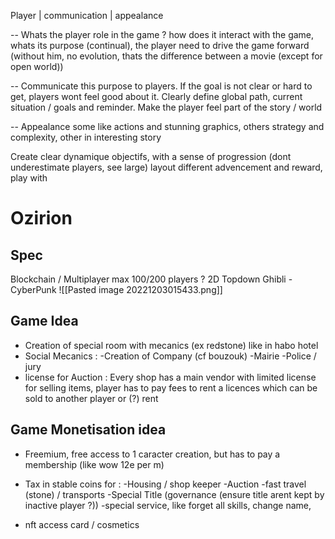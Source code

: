 Player | communication | appealance 

-- Whats the player role in the game ? 
how does it interact with the game, whats its purpose (continual), the player need to drive the game forward (without him, no evolution, thats the difference between a movie (except for open world))

-- Communicate this purpose to players.
If the goal is not clear or hard to get, players wont feel good about it. Clearly define global path, current situation / goals and reminder. 
Make the player feel part of the story / world

-- Appealance
some like actions and stunning graphics, others strategy and complexity, other in interesting story

Create clear dynamique objectifs, with a sense of progression (dont underestimate players, see large)
layout different advencement and reward, 
play with 

# Ozirion

## Spec 
Blockchain / Multiplayer
max 100/200 players ?
2D Topdown Ghibli - CyberPunk
![[Pasted image 20221203015433.png]]

## Game Idea
- Creation of special room with mecanics (ex redstone) like in habo hotel
- Social Mecanics : 
-Creation of Company (cf bouzouk)
-Mairie 
-Police / jury
- license for Auction : Every shop has a main vendor with limited license for selling items, player has to pay fees to rent a licences which can be sold to another player or (?) rent 

## Game Monetisation idea
- Freemium, free access to 1 caracter creation, but has to pay a membership (like wow 12e per m)
- Tax in stable coins for :
-Housing / shop keeper
-Auction
-fast travel (stone) / transports
-Special Title (governance (ensure title arent kept by inactive player ?))
-special service, like forget all skills, change name, 

- nft access card / cosmetics 